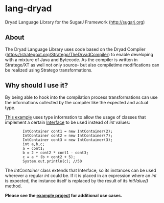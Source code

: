 lang-dryad
==========

Dryad Language Library for the SugarJ Framework (http://sugarj.org)

## About

The Dryad Language Library uses code based on the Dryad Compiler (https://strategoxt.org/Stratego/TheDryadCompiler) to enable developing with a mixture of Java and Bytecode. As the compiler is written in Stratego/XT as well not only source- but also compiletime modifications can be realized using Stratego transformations.

## Why should I use it?

By being able to hook into the compilation process transformations can use the informations collected by the compiler like the expected and actual type.

[This example](https://github.com/thewilli/lang-dryad/blob/master/case-studies/dryad/src/test/compilermods/CompilerModTest1.sdr) uses type information to allow the usage of classes that implement a certain [Interface](https://github.com/thewilli/lang-dryad/blob/master/case-studies/dryad/src/test/compilermods/IntInterface.sdr) to be used instead of *int* values:

    		IntContainer cont1 = new IntContainer(2);
    		IntContainer cont2 = new IntContainer(7);
    		IntContainer cont3 = new IntContainer(3);
    		int a,b,c;
    		a = cont1;
    		b = 2 + cont2 * cont1 - cont3;
    		c = a * (b + cont2 + 5);
    		System.out.println(c); //50

The *IntContainer* class extends that Interface, so its instances can be used wherever a regular *int* could be. If it is placed in an expression where an *int* is expected, the instance itself is replaced by the result of its *intValue()* method.

**Please see the [example project](https://github.com/thewilli/lang-dryad/tree/master/case-studies/dryad/src) for additional use cases.**

